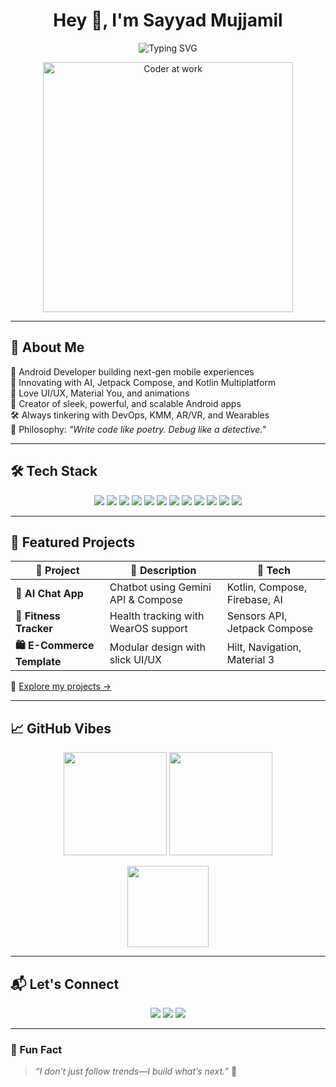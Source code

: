 <h1 align="center">Hey 👋, I'm Sayyad Mujjamil</h1>

<p align="center">
  <img src="https://readme-typing-svg.herokuapp.com?font=Fira+Code&size=22&pause=1000&color=00FF00&center=true&vCenter=true&width=450&lines=Android+Developer;Jetpack+Compose+Fanboy;AI+%2B+Mobile+%3D+❤️;Built+for+2025%2C+Coding+like+it's+2030" alt="Typing SVG" />
</p>

<p align="center">
  <img src="https://media.giphy.com/media/qgQUggAC3Pfv687qPC/giphy.gif" width="400" alt="Coder at work" />
</p>

---

## 🧠 About Me

🎯 Android Developer building next-gen mobile experiences  
🧪 Innovating with AI, Jetpack Compose, and Kotlin Multiplatform  
🎨 Love UI/UX, Material You, and animations  
📲 Creator of sleek, powerful, and scalable Android apps  
🛠 Always tinkering with DevOps, KMM, AR/VR, and Wearables  
💬 Philosophy: *"Write code like poetry. Debug like a detective."*

---

## 🛠️ Tech Stack

<p align="center">

<!-- Languages -->
<img src="https://img.shields.io/badge/Kotlin-7F52FF?style=for-the-badge&logo=kotlin&logoColor=white" />
<img src="https://img.shields.io/badge/Java-ED8B00?style=for-the-badge&logo=java&logoColor=white" />
<img src="https://img.shields.io/badge/XML-0A66C2?style=for-the-badge&logo=w3c&logoColor=white" />

<!-- UI Toolkit -->
<img src="https://img.shields.io/badge/Jetpack%20Compose-4285F4?style=for-the-badge&logo=android&logoColor=white" />

<!-- Networking -->
<img src="https://img.shields.io/badge/Retrofit-009688?style=for-the-badge&logo=retrofit&logoColor=white" />
<img src="https://img.shields.io/badge/OkHttp-3B9A9C?style=for-the-badge&logo=okhttp&logoColor=white" />
<img src="https://img.shields.io/badge/Volley-4CAF50?style=for-the-badge&logo=android&logoColor=white" />

<!-- DevOps -->
<img src="https://img.shields.io/badge/Jenkins-D24939?style=for-the-badge&logo=jenkins&logoColor=white" />
<img src="https://img.shields.io/badge/Docker-2496ED?style=for-the-badge&logo=docker&logoColor=white" />

<!-- ML & AI -->
<img src="https://img.shields.io/badge/TensorFlow%20Lite-FF6F00?style=for-the-badge&logo=tensorflow&logoColor=white" />
<img src="https://img.shields.io/badge/ML%20Kit-FFCA28?style=for-the-badge&logo=android&logoColor=black" />

<!-- Backend & Services -->
<img src="https://img.shields.io/badge/Firebase-FFCA28?style=for-the-badge&logo=firebase&logoColor=black" />

</p>

---

## 🌈 Featured Projects

| 🧠 Project | 🚀 Description | 🔧 Tech |
|-----------|----------------|---------|
| **🤖 AI Chat App** | Chatbot using Gemini API & Compose | Kotlin, Compose, Firebase, AI |
| **🏃 Fitness Tracker** | Health tracking with WearOS support | Sensors API, Jetpack Compose |
| **🛍️ E-Commerce Template** | Modular design with slick UI/UX | Hilt, Navigation, Material 3 |

🎯 [Explore my projects →](https://github.com/your-github-username)

---

## 📈 GitHub Vibes

<p align="center">
  <img src="https://github-readme-stats.vercel.app/api?username=your-github-username&show_icons=true&theme=tokyonight&count_private=true" height="165">
  <img src="https://github-readme-streak-stats.herokuapp.com/?user=your-github-username&theme=tokyonight" height="165">
</p>

<p align="center">
  <img src="https://github-readme-stats.vercel.app/api/top-langs/?username=your-github-username&layout=compact&theme=tokyonight" height="130">
</p>

---

## 📬 Let's Connect

<p align="center">
  <a href="https://linkedin.com/in/your-profile"><img src="https://img.shields.io/badge/LinkedIn-0077B5?style=for-the-badge&logo=linkedin&logoColor=white" /></a>
  <a href="https://your-portfolio.com"><img src="https://img.shields.io/badge/Portfolio-121212?style=for-the-badge&logo=about-dot-me&logoColor=white" /></a>
  <a href="mailto:sayyad.mujjamil@example.com"><img src="https://img.shields.io/badge/Email-D14836?style=for-the-badge&logo=gmail&logoColor=white" /></a>
</p>

---

### 🧩 Fun Fact

> *“I don’t just follow trends—I build what’s next.”* 🚀
